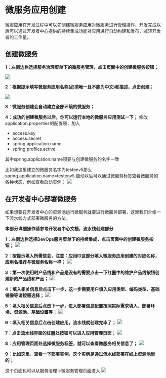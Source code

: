# 微服务应用创建

微服应用在开发过程中可以先创建微服务应用对微服务进行管理操作，开发完成以后可以通过开发者中心提供的持续集成功能对应用进行自动构建和发布，减轻开发者的工作量。

## 创建微服务

**1：左侧边栏选择服务治理菜单下的微服务管理，点击页面中的创建微服务按钮；**

![](img/pic1.jpg)

**2：根据提示填写微服务应用名称(必须唯一且不能为中文)和描述，点击创建；**

![](img/pic2.jpg)


**3：微服务创建会自动建立全部环境的微服务；**

**4：成功的创建微服务以后，你可以运行本地的微服务应用测试一下；**
修改application.properties的配置项，加入


- access.key
- access.secret
- spring.application.name
- spring.profiles.active


其中spring.application.name项要与创建微服务的名字一致

比如我这里建立的微服务名字为testenv5那么spring.application.name=testenv5
启动以后可以通过微服务标签查看微服务的各种状态，例如查看启动实例：
![](img/pic10.jpg)




## 在开发者中心部署微服务
如果想要在开发者中心的资源池运行微服务就要进行微服务部署，这里我们介绍一下流水线方式部署微服务的方法。

**本部分详细操作请参考开发者中心文档，流水线创建部分**

**1：左侧边栏选择DevOps服务菜单下的持续集成，点击页面中的创建微服务按钮；**
![](img/pic3.jpg)

**2：按提示填入所需信息，注意：应用ID这部分填入微服务应用创建的对应名称，应用名推荐与微服务名称一样；**
![](img/pic4.jpg)

**3：第一次使用时产品线和产品是没有的需要点击一下红圈中的维护产品线按钮创建新的产品线和产品；**
![](img/pic5.jpg)

**4：填入相关信息后点击下一步，这一步需要用户填入应用类型、编码类型、基础镜像等请按需选择；**
![](img/pic6.jpg)

**5：填入相关信息后点击下一步，进入部署信息配置按照实际需求填入、部署环境、资源池、基础设置等；**
![](img/pic7.jpg)

**6：填入相关信息后点击创建应用，流水线就创建完毕了；**
![](img/pic8.jpg)

**7：点击流水线界面的红圈处按钮可以进入应用管理页面；**
![](img/pic11.jpg)

**8：应用管理页面处选择微服务标签，就可以查看微服务相关信息了；**
![](img/pic12.jpg)

**9：比如这里，查看一下部署实例，这个实例是通过流水线部署在线上资源池里的；**

这个页面也可以从服务治理->微服务管理页面进入
![](img/pic13.jpg)